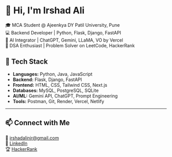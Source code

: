 # 👋 Hi, I'm Irshad Ali

🎓 MCA Student @ Ajeenkya DY Patil University, Pune  
💻 Backend Developer | Python, Flask, Django, FastAPI  
🤖 AI Integrator | ChatGPT, Gemini, LLaMA, VO by Vercel  
🧠 DSA Enthusiast | Problem Solver on LeetCode, HackerRank  


## 🧰 Tech Stack
- **Languages:** Python, Java, JavaScript
- **Backend:** Flask, Django, FastAPI
- **Frontend:** HTML, CSS, Tailwind CSS, Next.js
- **Databases:** MySQL, PostgreSQL, SQLite
- **AI/ML:** Gemini API, ChatGPT, Prompt Engineering
- **Tools:** Postman, Git, Render, Vercel, Netlify

---

## 📫 Connect with Me
📧 irshadalinjr@gmail.com  
💼 [LinkedIn](https://www.linkedin.com/in/irshad-ali-105515291/)  
🏆 [HackerRank](https://www.hackerrank.com/profile/irshadalinjr)

